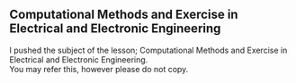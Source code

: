 ## Computational Methods and Exercise in Electrical and Electronic Engineering

I pushed the subject of the lesson; Computational Methods and Exercise in Electrical and Electronic Engineering.  
You may refer this, however please do not copy.
